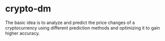 # crypto-dm
The basic idea is to analyze and predict the price changes of a cryptocurrency using different prediction methods and optimizing it to gain higher accuracy.
